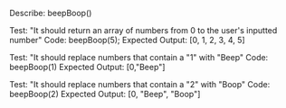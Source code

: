 Describe: beepBoop()

Test: "It should return an array of numbers from 0 to the user's inputted number"
Code: beepBoop(5);
Expected Output: [0, 1, 2, 3, 4, 5]

Test: "It should replace numbers that contain a "1" with "Beep"
Code: beepBoop(1)
Expected Output: [0,"Beep"]

Test: "It should replace numbers that contain a "2" with "Boop"
Code: beepBoop(2)
Expected Output: [0, "Beep", "Boop"]